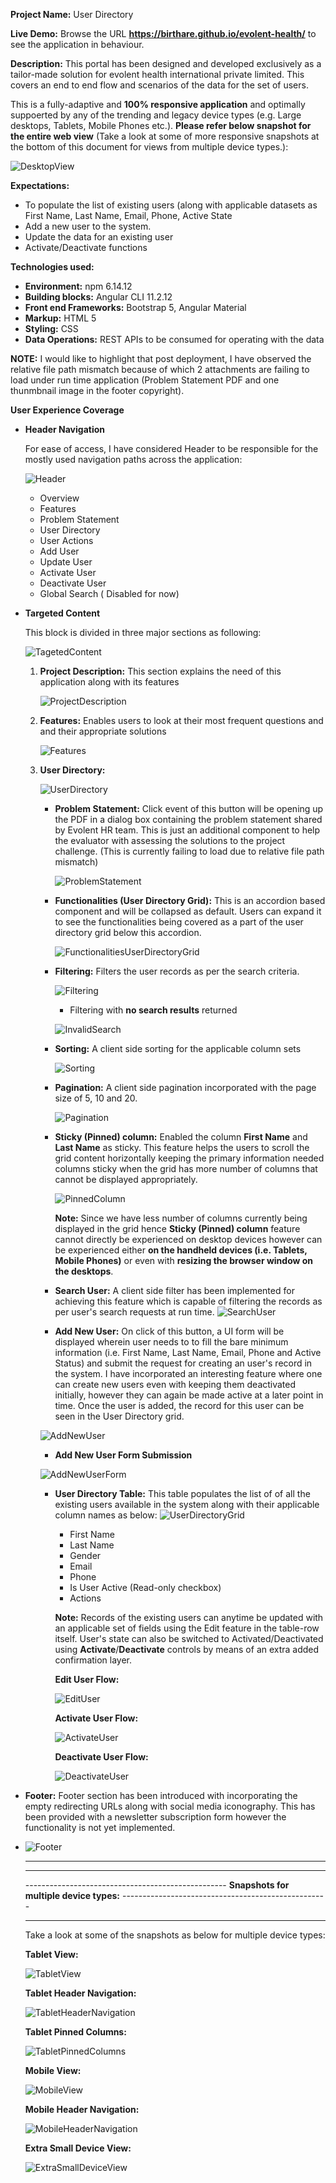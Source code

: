 **Project Name:** User Directory

**Live Demo:** Browse the URL **https://birthare.github.io/evolent-health/** to see the application in behaviour.

**Description:** This portal has been designed and developed exclusively as a tailor-made solution for evolent health international private limited. This covers an end to end flow and scenarios of the data for the set of users.

This is a fully-adaptive and **100% responsive application** and optimally suppoerted by any of the trending and legacy device types (e.g. Large desktops, Tablets, Mobile Phones etc.). **Please refer below snapshot for the entire web view** (Take a look at some of more responsive snapshots at the bottom of this document for views from multiple device types.):

![DesktopView](https://raw.githubusercontent.com/Birthare/evolent-health/master/src/assets/images-document/FullView/DesktopView.jpg)

**Expectations:**
   - To populate the list of existing users (along with applicable datasets as First Name, Last Name, Email, Phone, Active State
   - Add a new user to the system.
   - Update the data for an existing user
   - Activate/Deactivate functions

**Technologies used:**
   - **Environment:** npm 6.14.12
   - **Building blocks:** Angular CLI 11.2.12
   - **Front end Frameworks:** Bootstrap 5, Angular Material
   - **Markup:** HTML 5
   - **Styling:** CSS
   - **Data Operations:** REST APIs to be consumed for operating with the data

**NOTE:** I would like to highlight that post deployment, I have observed the relative file path mismatch because of which 2 attachments are failing to load under run time application (Problem Statement PDF and one thunmbnail image in the footer copyright).

**User Experience Coverage**
- **Header Navigation**

    For ease of access, I have considered Header to be responsible for the mostly used navigation paths across the application:
    
    ![Header](https://raw.githubusercontent.com/Birthare/evolent-health/master/src/assets/images-document/Header.JPG)

   - Overview
   - Features
   - Problem Statement
   - User Directory
   - User Actions
   - Add User
   - Update User
   - Activate User
   - Deactivate User
   - Global Search ( Disabled for now)


- **Targeted Content**

    This block is divided in three major sections as following:

    ![TagetedContent](https://raw.githubusercontent.com/Birthare/evolent-health/master/src/assets/images-document/TargetedContent(Middle).png)

   1. **Project Description:** This section explains the need of this application along with its features
      
      ![ProjectDescription](https://raw.githubusercontent.com/Birthare/evolent-health/master/src/assets/images-document/ProjectDescription.JPG)
      
   3. **Features:** Enables users to look at their most frequent questions and and their appropriate solutions
   
      ![Features](https://raw.githubusercontent.com/Birthare/evolent-health/master/src/assets/images-document/Features.JPG)
      
   4. **User Directory:**
      
        ![UserDirectory](https://raw.githubusercontent.com/Birthare/evolent-health/master/src/assets/images-document/UserDirectory.JPG)
        
      - **Problem Statement:** Click event of this button will be opening up the PDF in a dialog box containing the problem statement shared by Evolent HR team. This is just an additional component to help the evaluator with assessing the solutions to the project challenge. (This is currently failing to load due to relative file path mismatch)
      
        ![ProblemStatement](https://raw.githubusercontent.com/Birthare/evolent-health/master/src/assets/images-document/ProblemStatement.JPG)
        
      - **Functionalities (User Directory Grid):** This is an accordion based component and will be collapsed as default. Users can expand it to see the functionalities being covered as a part of the user directory grid below this accordion.
      
        ![FunctionalitiesUserDirectoryGrid](https://raw.githubusercontent.com/Birthare/evolent-health/master/src/assets/images-document/FunctionalitiesUserDirectoryGrid.JPG)
      - **Filtering:** Filters the user records as per the search criteria.
      
        ![Filtering](https://raw.githubusercontent.com/Birthare/evolent-health/master/src/assets/images-document/Filtering.JPG)
        
        - Filtering with **no search results** returned
        
        ![InvalidSearch](https://raw.githubusercontent.com/Birthare/evolent-health/master/src/assets/images-document/InvalidSearch.JPG)
        
      - **Sorting:** A client side sorting for the applicable column sets
      
        ![Sorting](https://raw.githubusercontent.com/Birthare/evolent-health/master/src/assets/images-document/Sorting.JPG)
        
      - **Pagination:** A client side pagination incorporated with the page size of 5, 10 and 20.
      
        ![Pagination](https://raw.githubusercontent.com/Birthare/evolent-health/master/src/assets/images-document/Pagination.JPG)
        
      - **Sticky (Pinned) column:** Enabled the column **First Name** and **Last Name** as sticky. This feature helps the users to scroll the grid content horizontally keeping the primary information needed columns sticky when the grid has more number of columns that cannot be displayed appropriately.
      
        ![PinnedColumn](https://raw.githubusercontent.com/Birthare/evolent-health/master/src/assets/images-document/PinnedColumn.JPG)

        **Note:** Since we have less number of columns currently being displayed in the grid hence **Sticky (Pinned) column** feature cannot directly be experienced on desktop devices however can be experienced either **on the handheld devices (i.e. Tablets, Mobile Phones)** or even with **resizing the browser window on the desktops**.

      - **Search User:** A client side filter has been implemented for achieving this feature which is capable of filtering the records as per user's search requests at run time.
        ![SearchUser](https://raw.githubusercontent.com/Birthare/evolent-health/master/src/assets/images-document/SearchUser.JPG)
      - **Add New User:** On click of this button, a UI form will be displayed wherein user needs to to fill the bare minimum information (i.e. First Name, Last Name, Email, Phone and Active Status) and submit the request for creating an user's record in the system. I have incorporated an interesting feature where one can create new users even with keeping them deactivated initially, however they can again be made active at a later point in time. Once the user is added, the record for this user can be seen in the User Directory grid.
      
      ![AddNewUser](https://raw.githubusercontent.com/Birthare/evolent-health/master/src/assets/images-document/AddNewUser.JPG)
      
      - **Add New User Form Submission**
      
      ![AddNewUserForm](https://raw.githubusercontent.com/Birthare/evolent-health/master/src/assets/images-document/AddNewUserForm.JPG)
      - **User Directory Table:** This table populates the list of of all the existing users available in the system along with their applicable column names as below:
        ![UserDirectoryGrid](https://raw.githubusercontent.com/Birthare/evolent-health/master/src/assets/images-document/UserDirectoryGrid.JPG)
        - First Name
        - Last Name
        - Gender
        - Email
        - Phone
        - Is User Active (Read-only checkbox)
        - Actions

        **Note:** Records of the existing users can anytime be updated with an applicable set of fields using the Edit feature in the table-row itself. User's state can also be switched to Activated/Deactivated using **Activate**/**Deactivate** controls by means of an extra added confirmation layer.
        
        **Edit User Flow:**
        
        ![EditUser](https://raw.githubusercontent.com/Birthare/evolent-health/master/src/assets/images-document/EditUser.JPG)
        
        **Activate User Flow:**
        
        ![ActivateUser](https://raw.githubusercontent.com/Birthare/evolent-health/master/src/assets/images-document/ActivateUser.JPG)
        
        **Deactivate User Flow:**
        
        ![DeactivateUser](https://raw.githubusercontent.com/Birthare/evolent-health/master/src/assets/images-document/DeactivateUser.JPG)


- **Footer:** Footer section has been introduced with incorporating the empty redirecting URLs along with social media iconography. This has been provided with a newsletter subscription form however the functionality is not yet implemented.
- 
  ![Footer](https://raw.githubusercontent.com/Birthare/evolent-health/master/src/assets/images-document/Footer.JPG)
  
  -----------------------------------------------------------------------------------------------------------------------------------------------
  
  -----------------------------------------------------------------------------------------------------------------------------------------------
  
  -------------------------------------------------- **Snapshots for multiple device types:** ---------------------------------------------------
  
  -----------------------------------------------------------------------------------------------------------------------------------------------
  
  Take a look at some of the snapshots as below for multiple device types:
  
  **Tablet View:**
  
  ![TabletView](https://raw.githubusercontent.com/Birthare/evolent-health/master/src/assets/images-document/FullView/TabletView.jpg)

  **Tablet Header Navigation:**
  
  ![TabletHeaderNavigation](https://raw.githubusercontent.com/Birthare/evolent-health/master/src/assets/images-document/FullView/TabletHeaderNavigation.jpg)

  **Tablet Pinned Columns:**
  
  ![TabletPinnedColumns](https://raw.githubusercontent.com/Birthare/evolent-health/master/src/assets/images-document/FullView/TabletPinnedColumns.jpg)

  **Mobile View:**
  
  ![MobileView](https://raw.githubusercontent.com/Birthare/evolent-health/master/src/assets/images-document/FullView/MobileView.jpg)

  **Mobile Header Navigation:**
  
  ![MobileHeaderNavigation](https://raw.githubusercontent.com/Birthare/evolent-health/master/src/assets/images-document/FullView/MobileHeaderNavigation.jpg)

  **Extra Small Device View:**
  
  ![ExtraSmallDeviceView](https://raw.githubusercontent.com/Birthare/evolent-health/master/src/assets/images-document/FullView/ExtraSmallDeviceView.jpg)
